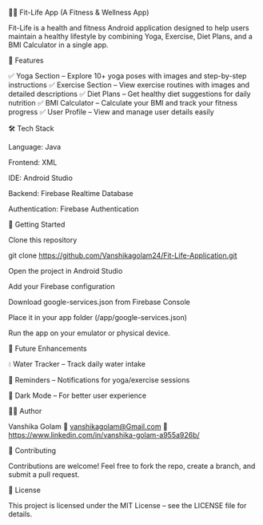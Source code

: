 🧘‍♀️ Fit-Life App (A Fitness & Wellness App) 

Fit-Life is a health and fitness Android application designed to help users maintain a healthy lifestyle by combining Yoga, Exercise, Diet Plans, and a BMI Calculator in a single app.

📱 Features

✅ Yoga Section – Explore 10+ yoga poses with images and step-by-step instructions
✅ Exercise Section – View exercise routines with images and detailed descriptions
✅ Diet Plans – Get healthy diet suggestions for daily nutrition
✅ BMI Calculator – Calculate your BMI and track your fitness progress
✅ User Profile – View and manage user details easily

🛠 Tech Stack

Language: Java

Frontend: XML

IDE: Android Studio

Backend: Firebase Realtime Database

Authentication: Firebase Authentication


🚀 Getting Started

Clone this repository

git clone https://github.com/Vanshikagolam24/Fit-Life-Application.git


Open the project in Android Studio

Add your Firebase configuration

Download google-services.json from Firebase Console

Place it in your app folder (/app/google-services.json)

Run the app on your emulator or physical device.

🎯 Future Enhancements

💧 Water Tracker – Track daily water intake

🔔 Reminders – Notifications for yoga/exercise sessions

🎨 Dark Mode – For better user experience


👩‍💻 Author

Vanshika Golam
📧 vanshikagolam@Gmail.com
🔗 https://www.linkedin.com/in/vanshika-golam-a955a926b/

📢 Contributing

Contributions are welcome!
Feel free to fork the repo, create a branch, and submit a pull request.

📜 License

This project is licensed under the MIT License – see the LICENSE
 file for details.
